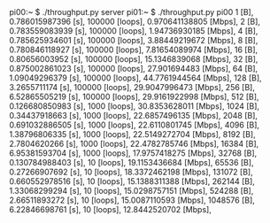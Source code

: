 
<server>
pi00:~ $ ./throughput.py server

<client>
pi01:~ $ ./throughput.py pi00
1 [B],	0.786015987396 [s],	100000 [loops],	0.970641138805 [Mbps],
2 [B],	0.783559083939 [s],	100000 [loops],	1.94736930185 [Mbps],
4 [B],	0.785625934601 [s],	100000 [loops],	3.88449219672 [Mbps],
8 [B],	0.780846118927 [s],	100000 [loops],	7.81654089974 [Mbps],
16 [B],	0.80656003952 [s],	100000 [loops],	15.1346839068 [Mbps],
32 [B],	0.875002861023 [s],	100000 [loops],	27.901694483 [Mbps],
64 [B],	1.09049296379 [s],	100000 [loops],	44.7761944564 [Mbps],
128 [B],	3.2655711174 [s],	100000 [loops],	29.9047996473 [Mbps],
256 [B],	6.52865505219 [s],	100000 [loops],	29.9161922998 [Mbps],
512 [B],	0.126680850983 [s],	1000 [loops],	30.8353628011 [Mbps],
1024 [B],	0.34437918663 [s],	1000 [loops],	22.6857496135 [Mbps],
2048 [B],	0.691032886505 [s],	1000 [loops],	22.6110801745 [Mbps],
4096 [B],	1.38796806335 [s],	1000 [loops],	22.5149272704 [Mbps],
8192 [B],	2.7804620266 [s],	1000 [loops],	22.4782785746 [Mbps],
16384 [B],	6.95381593704 [s],	1000 [loops],	17.9757418275 [Mbps],
32768 [B],	0.130784988403 [s],	10 [loops],	19.1153436684 [Mbps],
65536 [B],	0.27266907692 [s],	10 [loops],	18.3372462198 [Mbps],
131072 [B],	0.660552978516 [s],	10 [loops],	15.1388311388 [Mbps],
262144 [B],	1.33068299294 [s],	10 [loops],	15.0298757151 [Mbps],
524288 [B],	2.66511893272 [s],	10 [loops],	15.0087110593 [Mbps],
1048576 [B],	6.22846698761 [s],	10 [loops],	12.8442520702 [Mbps],
